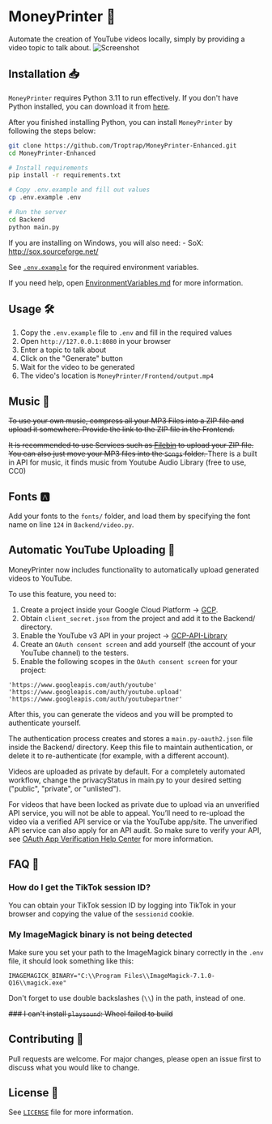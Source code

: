 # MoneyPrinter 💸

Automate the creation of YouTube videos locally, simply by providing a video topic to talk about.
![Screenshot](https://private-user-images.githubusercontent.com/162085428/310651060-d219fc33-a1cb-44ea-8e5a-af1da9e11c03.jpg?jwt=eyJhbGciOiJIUzI1NiIsInR5cCI6IkpXVCJ9.eyJpc3MiOiJnaXRodWIuY29tIiwiYXVkIjoicmF3LmdpdGh1YnVzZXJjb250ZW50LmNvbSIsImtleSI6ImtleTUiLCJleHAiOjE3MDk3NTY3MjEsIm5iZiI6MTcwOTc1NjQyMSwicGF0aCI6Ii8xNjIwODU0MjgvMzEwNjUxMDYwLWQyMTlmYzMzLWExY2ItNDRlYS04ZTVhLWFmMWRhOWUxMWMwMy5qcGc_WC1BbXotQWxnb3JpdGhtPUFXUzQtSE1BQy1TSEEyNTYmWC1BbXotQ3JlZGVudGlhbD1BS0lBVkNPRFlMU0E1M1BRSzRaQSUyRjIwMjQwMzA2JTJGdXMtZWFzdC0xJTJGczMlMkZhd3M0X3JlcXVlc3QmWC1BbXotRGF0ZT0yMDI0MDMwNlQyMDIwMjFaJlgtQW16LUV4cGlyZXM9MzAwJlgtQW16LVNpZ25hdHVyZT1iZTI2ZTAwNDBhOTg2YmVkMmMxZGRiOTY1MWY5MTQ5Y2Q1MGRhMWMxZGQ2Y2NkMWM2MzkxMmQwOWY5YzE1YmJhJlgtQW16LVNpZ25lZEhlYWRlcnM9aG9zdCZhY3Rvcl9pZD0wJmtleV9pZD0wJnJlcG9faWQ9MCJ9.f50_gaEEAwfkiFdCHT89DkWNEvM9It5kusacgVaUCMo)


## Installation 📥

`MoneyPrinter` requires Python 3.11 to run effectively. If you don't have Python installed, you can download it from [here](https://www.python.org/downloads/).

After you finished installing Python, you can install `MoneyPrinter` by following the steps below:

```bash
git clone https://github.com/Troptrap/MoneyPrinter-Enhanced.git
cd MoneyPrinter-Enhanced

# Install requirements
pip install -r requirements.txt

# Copy .env.example and fill out values
cp .env.example .env

# Run the server
cd Backend
python main.py


```

If you are installing on Windows, you will also need: - SoX: http://sox.sourceforge.net/

See [`.env.example`](.env.example) for the required environment variables.

If you need help, open [EnvironmentVariables.md](EnvironmentVariables.md) for more information.

## Usage 🛠️

1. Copy the `.env.example` file to `.env` and fill in the required values
1. Open `http://127.0.0.1:8080` in your browser
1. Enter a topic to talk about
1. Click on the "Generate" button
1. Wait for the video to be generated
1. The video's location is `MoneyPrinter/Frontend/output.mp4`

## Music 🎵

<del> To use your own music, compress all your MP3 Files into a ZIP file and upload it somewhere. Provide the link to the ZIP file in the Frontend.
</del>

<del>It is recommended to use Services such as [Filebin](https://filebin.net) to upload your ZIP file.
You can also just move your MP3 files into the `Songs` folder.
</del> 
There is a built in API for music, it finds music from Youtube Audio Library (free to use, CC0)
## Fonts 🅰

Add your fonts to the `fonts/` folder, and load them by specifying the font name on line `124` in `Backend/video.py`.

## Automatic YouTube Uploading 🎥

MoneyPrinter now includes functionality to automatically upload generated videos to YouTube.

To use this feature, you need to:

1. Create a project inside your Google Cloud Platform -> [GCP](https://console.cloud.google.com/).
1. Obtain `client_secret.json` from the project and add it to the Backend/ directory.
1. Enable the YouTube v3 API in your project -> [GCP-API-Library](https://console.cloud.google.com/apis/library/youtube.googleapis.com)
1. Create an `OAuth consent screen` and add yourself (the account of your YouTube channel) to the testers.
1. Enable the following scopes in the `OAuth consent screen` for your project:

```
'https://www.googleapis.com/auth/youtube'
'https://www.googleapis.com/auth/youtube.upload'
'https://www.googleapis.com/auth/youtubepartner'
```

After this, you can generate the videos and you will be prompted to authenticate yourself.

The authentication process creates and stores a `main.py-oauth2.json` file inside the Backend/ directory. Keep this file to maintain authentication, or delete it to re-authenticate (for example, with a different account).

Videos are uploaded as private by default. For a completely automated workflow, change the privacyStatus in main.py to your desired setting ("public", "private", or "unlisted").

For videos that have been locked as private due to upload via an unverified API service, you will not be able to appeal. You’ll need to re-upload the video via a verified API service or via the YouTube app/site. The unverified API service can also apply for an API audit. So make sure to verify your API, see [OAuth App Verification Help Center](https://support.google.com/cloud/answer/13463073) for more information.

## FAQ 🤔

### How do I get the TikTok session ID?

You can obtain your TikTok session ID by logging into TikTok in your browser and copying the value of the `sessionid` cookie.

### My ImageMagick binary is not being detected

Make sure you set your path to the ImageMagick binary correctly in the `.env` file, it should look something like this:

```env
IMAGEMAGICK_BINARY="C:\\Program Files\\ImageMagick-7.1.0-Q16\\magick.exe"
```

Don't forget to use double backslashes (`\\`) in the path, instead of one.

<del>### I can't install `playsound`: Wheel failed to build


## Contributing 🤝

Pull requests are welcome. For major changes, please open an issue first to discuss what you would like to change.



## License 📝

See [`LICENSE`](LICENSE) file for more information.
